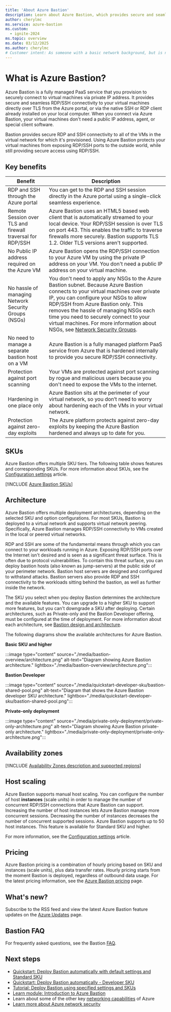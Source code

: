 ```yaml
---
title: 'About Azure Bastion'
description: Learn about Azure Bastion, which provides secure and seamless RDP/SSH connectivity to your virtual machines without exposing RDP/SSH ports externally.
author: cherylmc
ms.service: azure-bastion
ms.custom:
  - ignite-2024
ms.topic: overview
ms.date: 03/12/2025
ms.author: cherylmc
# Customer intent: As someone with a basic network background, but is new to Azure, I want to understand the capabilities of Azure Bastion so that I can securely connect to my Azure virtual machines.
---
```

# What is Azure Bastion?

Azure Bastion is a fully managed PaaS service that you provision to securely connect to virtual machines via private IP address. It provides secure and seamless RDP/SSH connectivity to your virtual machines directly over TLS from the Azure portal, or via the native SSH or RDP client already installed on your local computer. When you connect via Azure Bastion, your virtual machines don't need a public IP address, agent, or special client software.

Bastion provides secure RDP and SSH connectivity to all of the VMs in the virtual network for which it's provisioned. Using Azure Bastion protects your virtual machines from exposing RDP/SSH ports to the outside world, while still providing secure access using RDP/SSH.

## <a name="key"></a>Key benefits

|Benefit    |Description|
|-----------|-----------|
|RDP and SSH through the Azure portal|You can get to the RDP and SSH session directly in the Azure portal using a single-click seamless experience.|
|Remote Session over TLS and firewall traversal for RDP/SSH|Azure Bastion uses an HTML5 based web client that is automatically streamed to your local device. Your RDP/SSH session is over TLS on port 443. This enables the traffic to traverse firewalls more securely. Bastion supports TLS 1.2. Older TLS versions aren't supported.|
|No Public IP address required on the Azure VM| Azure Bastion opens the RDP/SSH connection to your Azure VM by using the private IP address on your VM. You don't need a public IP address on your virtual machine.|
|No hassle of managing Network Security Groups (NSGs)| You don't need to apply any NSGs to the Azure Bastion subnet. Because Azure Bastion connects to your virtual machines over private IP, you can configure your NSGs to allow RDP/SSH from Azure Bastion only. This removes the hassle of managing NSGs each time you need to securely connect to your virtual machines. For more information about NSGs, see [Network Security Groups](../virtual-network/network-security-groups-overview.md#security-rules).|
|No need to manage a separate bastion host on a VM |Azure Bastion is a fully managed platform PaaS service from Azure that is hardened internally to provide you secure RDP/SSH connectivity.|
|Protection against port scanning|Your VMs are protected against port scanning by rogue and malicious users because you don't need to expose the VMs to the internet.|
|Hardening in one place only|Azure Bastion sits at the perimeter of your virtual network, so you don’t need to worry about hardening each of the VMs in your virtual network.|
|Protection against zero-day exploits |The Azure platform protects against zero-day exploits by keeping the Azure Bastion hardened and always up to date for you.|

## <a name="sku"></a>SKUs

Azure Bastion offers multiple SKU tiers. The following table shows features and corresponding SKUs. For more information about SKUs, see the [Configuration settings](configuration-settings.md#skus) article.

[!INCLUDE [Azure Bastion SKUs](../../includes/bastion-sku.md)]

## <a name="architecture"></a>Architecture

Azure Bastion offers multiple deployment architectures, depending on the selected SKU and option configurations. For most SKUs, Bastion is deployed to a virtual network and supports virtual network peering. Specifically, Azure Bastion manages RDP/SSH connectivity to VMs created in the local or peered virtual networks.

RDP and SSH are some of the fundamental means through which you can connect to your workloads running in Azure. Exposing RDP/SSH ports over the Internet isn't desired and is seen as a significant threat surface. This is often due to protocol vulnerabilities. To contain this threat surface, you can deploy bastion hosts (also known as jump-servers) at the public side of your perimeter network. Bastion host servers are designed and configured to withstand attacks. Bastion servers also provide RDP and SSH connectivity to the workloads sitting behind the bastion, as well as further inside the network.

The SKU you select when you deploy Bastion determines the architecture and the available features. You can upgrade to a higher SKU to support more features, but you can't downgrade a SKU after deploying. Certain architectures, such as Private-only and the Bastion Developer offering, must be configured at the time of deployment. For more information about each architecture, see [Bastion design and architecture](design-architecture.md).

The following diagrams show the available architectures for Azure Bastion.

**Basic SKU and higher**

:::image type="content" source="./media/bastion-overview/architecture.png" alt-text="Diagram showing Azure Bastion architecture." lightbox="./media/bastion-overview/architecture.png":::

**Bastion Developer**

:::image type="content" source="./media/quickstart-developer-sku/bastion-shared-pool.png" alt-text="Diagram that shows the Azure Bastion developer SKU architecture." lightbox="./media/quickstart-developer-sku/bastion-shared-pool.png":::

**Private-only deployment**

:::image type="content" source="./media/private-only-deployment/private-only-architecture.png" alt-text="Diagram showing Azure Bastion private-only architecture." lightbox="./media/private-only-deployment/private-only-architecture.png":::

## Availability zones

[!INCLUDE [Availability Zones description and supported regions](../../includes/bastion-availability-zones-description.md)]

## <a name="host-scaling"></a>Host scaling

Azure Bastion supports manual host scaling. You can configure the number of host **instances** (scale units) in order to manage the number of concurrent RDP/SSH connections that Azure Bastion can support. Increasing the number of host instances lets Azure Bastion manage more concurrent sessions. Decreasing the number of instances decreases the number of concurrent supported sessions. Azure Bastion supports up to 50 host instances. This feature is available for Standard SKU and higher.

For more information, see the [Configuration settings](configuration-settings.md#instance) article.

## <a name="pricing"></a>Pricing

Azure Bastion pricing is a combination of hourly pricing based on SKU and instances (scale units), plus data transfer rates. Hourly pricing starts from the moment Bastion is deployed, regardless of outbound data usage. For the latest pricing information, see the [Azure Bastion pricing](https://azure.microsoft.com/pricing/details/azure-bastion) page.

## <a name="new"></a>What's new?

Subscribe to the RSS feed and view the latest Azure Bastion feature updates on the [Azure Updates](https://azure.microsoft.com/updates?filters=%5B%22Azure+Bastion%22%5D) page.

## Bastion FAQ

For frequently asked questions, see the Bastion [FAQ](bastion-faq.md).

## Next steps

* [Quickstart: Deploy Bastion automatically with default settings and Standard SKU](quickstart-host-portal.md)
* [Quickstart: Deploy Bastion automatically - Developer SKU](quickstart-developer-sku.md)
* [Tutorial: Deploy Bastion using specified settings and SKUs](tutorial-create-host-portal.md)
* [Learn module: Introduction to Azure Bastion](/training/modules/intro-to-azure-bastion/)
* Learn about some of the other key [networking capabilities](../networking/fundamentals/networking-overview.md) of Azure
* [Learn more about Azure network security](../networking/security/index.yml)
